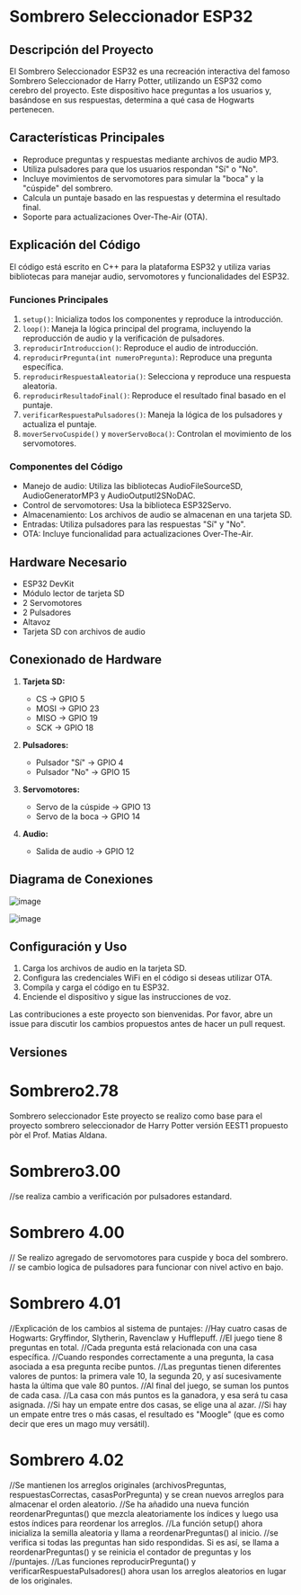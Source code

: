 
 # Sombrero Seleccionador ESP32

## Descripción del Proyecto

El Sombrero Seleccionador ESP32 es una recreación interactiva del famoso Sombrero Seleccionador de Harry Potter, utilizando un ESP32 como cerebro del proyecto. Este dispositivo hace preguntas a los usuarios y, basándose en sus respuestas, determina a qué casa de Hogwarts pertenecen.

## Características Principales

- Reproduce preguntas y respuestas mediante archivos de audio MP3.
- Utiliza pulsadores para que los usuarios respondan "Sí" o "No".
- Incluye movimientos de servomotores para simular la "boca" y la "cúspide" del sombrero.
- Calcula un puntaje basado en las respuestas y determina el resultado final.
- Soporte para actualizaciones Over-The-Air (OTA).

## Explicación del Código

El código está escrito en C++ para la plataforma ESP32 y utiliza varias bibliotecas para manejar audio, servomotores y funcionalidades del ESP32.

### Funciones Principales

1. `setup()`: Inicializa todos los componentes y reproduce la introducción.
2. `loop()`: Maneja la lógica principal del programa, incluyendo la reproducción de audio y la verificación de pulsadores.
3. `reproducirIntroduccion()`: Reproduce el audio de introducción.
4. `reproducirPregunta(int numeroPregunta)`: Reproduce una pregunta específica.
5. `reproducirRespuestaAleatoria()`: Selecciona y reproduce una respuesta aleatoria.
6. `reproducirResultadoFinal()`: Reproduce el resultado final basado en el puntaje.
7. `verificarRespuestaPulsadores()`: Maneja la lógica de los pulsadores y actualiza el puntaje.
8. `moverServoCuspide()` y `moverServoBoca()`: Controlan el movimiento de los servomotores.

### Componentes del Código

- Manejo de audio: Utiliza las bibliotecas AudioFileSourceSD, AudioGeneratorMP3 y AudioOutputI2SNoDAC.
- Control de servomotores: Usa la biblioteca ESP32Servo.
- Almacenamiento: Los archivos de audio se almacenan en una tarjeta SD.
- Entradas: Utiliza pulsadores para las respuestas "Sí" y "No".
- OTA: Incluye funcionalidad para actualizaciones Over-The-Air.

## Hardware Necesario

- ESP32 DevKit
- Módulo lector de tarjeta SD
- 2 Servomotores
- 2 Pulsadores
- Altavoz
- Tarjeta SD con archivos de audio

## Conexionado de Hardware

1. **Tarjeta SD:**
   - CS -> GPIO 5
   - MOSI -> GPIO 23
   - MISO -> GPIO 19
   - SCK -> GPIO 18

2. **Pulsadores:**
   - Pulsador "Sí" -> GPIO 4
   - Pulsador "No" -> GPIO 15

3. **Servomotores:**
   - Servo de la cúspide -> GPIO 13
   - Servo de la boca -> GPIO 14

4. **Audio:**
   - Salida de audio -> GPIO 12

## Diagrama de Conexiones
![image](https://github.com/user-attachments/assets/9d7e7700-d046-4db9-811e-4e0fd3a52e68)

![image](https://github.com/user-attachments/assets/24cc65a1-362a-46b8-a064-d5c523fbd545)

## Configuración y Uso

1. Carga los archivos de audio en la tarjeta SD.
2. Configura las credenciales WiFi en el código si deseas utilizar OTA.
3. Compila y carga el código en tu ESP32.
4. Enciende el dispositivo y sigue las instrucciones de voz.

Las contribuciones a este proyecto son bienvenidas. Por favor, abre un issue para discutir los cambios propuestos antes de hacer un pull request.
## Versiones
# Sombrero2.78
 Sombrero seleccionador
 Este proyecto se realizo como base para el proyecto sombrero seleccionador de Harry Potter
 versión EEST1 propuesto pòr el Prof. Matias Aldana.
 # Sombrero3.00 
//se realiza cambio a verificación por pulsadores estandard.
 # Sombrero 4.00
 // Se realizo agregado de servomotores para cuspide y boca del sombrero.
 // se cambio logica de pulsadores para funcionar con nivel activo en bajo.
 # Sombrero 4.01
 //Explicación de los cambios al sistema de puntajes:
 //Hay cuatro casas de Hogwarts: Gryffindor, Slytherin, Ravenclaw y Hufflepuff.
 //El juego tiene 8 preguntas en total.
 //Cada pregunta está relacionada con una casa específica.
 //Cuando respondes correctamente a una pregunta, la casa asociada a esa pregunta recibe puntos.
 //Las preguntas tienen diferentes valores de puntos: la primera vale 10, la segunda 20, y así sucesivamente hasta la última que vale 80 puntos.
 //Al final del juego, se suman los puntos de cada casa.
 //La casa con más puntos es la ganadora, y esa será tu casa asignada.
 //Si hay un empate entre dos casas, se elige una al azar.
 //Si hay un empate entre tres o más casas, el resultado es "Moogle" (que es como decir que eres un mago muy versátil).
 # Sombrero 4.02
 //Se mantienen los arreglos originales (archivosPreguntas, respuestasCorrectas, casasPorPregunta) y se crean nuevos arreglos para almacenar el orden aleatorio.
 //Se ha añadido una nueva función reordenarPreguntas() que mezcla aleatoriamente los índices y luego usa estos índices para reordenar los arreglos.
 //La función setup() ahora inicializa la semilla aleatoria y llama a reordenarPreguntas() al inicio.
 //se verifica si todas las preguntas han sido respondidas. Si es así, se llama a reordenarPreguntas() y se reinicia el contador de preguntas y los //puntajes.
 //Las funciones reproducirPregunta() y verificarRespuestaPulsadores() ahora usan los arreglos aleatorios en lugar de los originales.
 
